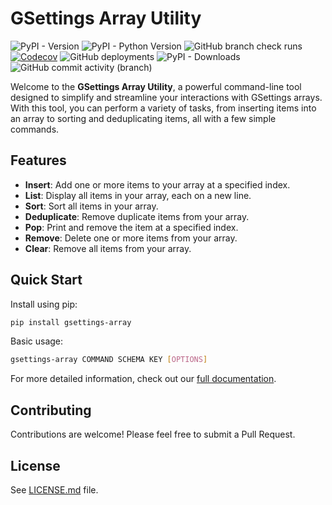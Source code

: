 # GSettings Array Utility

![PyPI - Version](https://img.shields.io/pypi/v/gsettings-array)
![PyPI - Python Version](https://img.shields.io/pypi/pyversions/gsettings-array)
![GitHub branch check runs](https://img.shields.io/github/check-runs/rindeal/gsettings-array/master)
[![Codecov](https://img.shields.io/codecov/c/github/rindeal/gsettings-array)](https://app.codecov.io/github/rindeal/gsettings-array/blob/master/gsettings_array.py)
![GitHub deployments](https://img.shields.io/github/deployments/rindeal/gsettings-array/pypi?label=PyPI%20deploy)
![PyPI - Downloads](https://img.shields.io/pypi/dm/gsettings-array)
![GitHub commit activity (branch)](https://img.shields.io/github/commit-activity/y/rindeal/gsettings-array/master)

Welcome to the **GSettings Array Utility**, a powerful command-line tool designed to simplify and streamline your interactions with GSettings arrays.
With this tool, you can perform a variety of tasks, from inserting items into an array to sorting and deduplicating items, all with a few simple commands.

## Features

- **Insert**: Add one or more items to your array at a specified index.
- **List**: Display all items in your array, each on a new line.
- **Sort**: Sort all items in your array.
- **Deduplicate**: Remove duplicate items from your array.
- **Pop**: Print and remove the item at a specified index.
- **Remove**: Delete one or more items from your array.
- **Clear**: Remove all items from your array.

## Quick Start

Install using pip:

```bash
pip install gsettings-array
```

Basic usage:

```bash
gsettings-array COMMAND SCHEMA KEY [OPTIONS]
```

For more detailed information, check out our [full documentation](https://rindeal.github.io/gsettings-array/).

## Contributing

Contributions are welcome! Please feel free to submit a Pull Request.

## License

See [LICENSE.md](./LICENSE.md) file.

